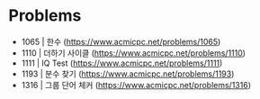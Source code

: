 # Problems

- 1065 | 한수 (https://www.acmicpc.net/problems/1065)
- 1110 | 더하기 사이클 (https://www.acmicpc.net/problems/1110)
- 1111 | IQ Test (https://www.acmicpc.net/problems/1111)
- 1193 | 분수 찾기 (https://www.acmicpc.net/problems/1193)
- 1316 | 그룹 단어 체커 (https://www.acmicpc.net/problems/1316)